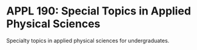# APPL 190: Special Topics in Applied Physical Sciences

Specialty topics in applied physical sciences for undergraduates.